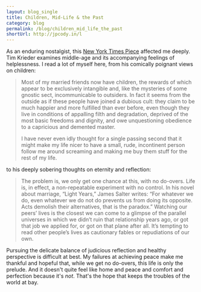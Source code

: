 ```yaml
---
layout: blog_single
title: Children, Mid-Life & the Past
category: blog
permalink: /blog/children_mid_life_the_past
shortUrl: http://jpcody.in/l
---
```

<p>As an enduring nostalgist, this <a href="http://opinionator.blogs.nytimes.com/2009/09/17/the-referendum/">New York Times Piece</a> affected me deeply. Tim Krieder examines middle-age and its accompanying feelings of helplessness. I read a lot of myself here, from his comically poignant views on children:</p>
<blockquote>
    <p>Most of my married friends now have children, the rewards of which appear to be exclusively intangible and, like the mysteries of some gnostic sect, incommunicable to outsiders. In fact it seems from the outside as if these people have joined a dubious cult: they claim to be much happier and more fulfilled than ever before, even though they live in conditions of appalling filth and degradation, deprived of the most basic freedoms and dignity, and owe unquestioning obedience to a capricious and demented master.</p>
    <p>I have never even idly thought for a single passing second that it might make my life nicer to have a small, rude, incontinent person follow me around screaming and making me buy them stuff for the rest of my life.</p>
</blockquote>
<p>to his deeply sobering thoughts on eternity and reflection:</p>
<blockquote>
    <p>The problem is, we only get one chance at this, with no do-overs. Life is, in effect, a non-repeatable experiment with no control. In his novel about marriage, “Light Years,” James Salter writes: “For whatever we do, even whatever we do not do prevents us from doing its opposite. Acts demolish their alternatives, that is the paradox.” Watching our peers’ lives is the closest we can come to a glimpse of the parallel universes in which we didn’t ruin that relationship years ago, or got that job we applied for, or got on that plane after all. It’s tempting to read other people’s lives as cautionary fables or repudiations of our own.</p>
</blockquote>
<p>Pursuing the delicate balance of judicious reflection and healthy perspective is difficult at best. My failures at achieving peace make me thankful and hopeful that, while we get no do-overs, this life is only the prelude. And it doesn't quite feel like home and peace and comfort and perfection because it's <em>not</em>. That's the hope that keeps the troubles of the world at bay.</p>